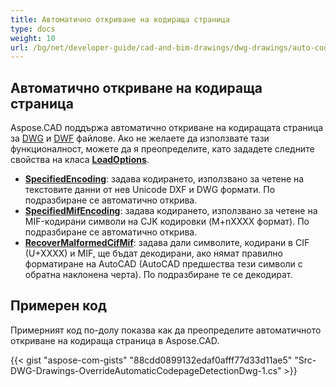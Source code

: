 ```yaml
---
title: Автоматично откриване на кодираща страница
type: docs
weight: 10
url: /bg/net/developer-guide/cad-and-bim-drawings/dwg-drawings/auto-codepage-detection/
---
```


## **Автоматично откриване на кодираща страница**

Aspose.CAD поддържа автоматично откриване на кодиращата страница за [DWG](https://docs.fileformat.com/cad/dwg/) и [DWF](https://docs.fileformat.com/cad/dwf/) файлове. Ако не желаете да използвате тази функционалност, можете да я преопределите, като зададете следните свойства на класа [**LoadOptions**](https://reference.aspose.com/cad/net/aspose.cad/loadoptions).

- [**SpecifiedEncoding**](https://reference.aspose.com/cad/net/aspose.cad/loadoptions/properties/specifiedencoding): задава кодирането, използвано за четене на текстовите данни от нев Unicode DXF и DWG формати. По подразбиране се автоматично открива.
- [**SpecifiedMifEncoding**](https://reference.aspose.com/cad/net/aspose.cad/loadoptions/properties/specifiedmifencoding): задава кодирането, използвано за четене на MIF-кодирани символи на CJK кодировки (M+nXXXX формат). По подразбиране се автоматично открива.
- [**RecoverMalformedCifMif**](https://reference.aspose.com/cad/net/aspose.cad/loadoptions/properties/recovermalformedcifmif): задава дали символите, кодирани в CIF (U+XXXX) и MIF, ще бъдат декодирани, ако нямат правилно форматиране на AutoCAD (AutoCAD предшества тези символи с обратна наклонена черта). По подразбиране те се декодират.

## Примерен код

Примерният код по-долу показва как да преопределите автоматичното откриване на кодираща страница в Aspose.CAD.

{{< gist "aspose-com-gists" "88cdd0899132edaf0afff77d33d11ae5" "Src-DWG-Drawings-OverrideAutomaticCodepageDetectionDwg-1.cs" >}}
